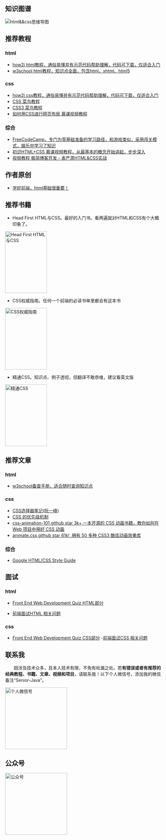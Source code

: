 ## 知识图谱
![html&&css思维导图](http://coderzcr.gitee.io/sensor-java-picture/pictures/html&&css知识图谱.png)

## 推荐教程

### html
- [how2j html教程，通俗易懂并有示范代码帮助理解，代码可下载，仅适合入门](http://how2j.cn/k/html/html-tutorial/175.html)
- [w3school html教程，知识点全面，包含html、xhtml、html5](http://www.w3school.com.cn/html/index.asp)

### css
- [how2j css教程，通俗易懂并有示范代码帮助理解，代码可下载，仅适合入门](http://how2j.cn/k/html/html-tutorial/175.html)
- [CSS 菜鸟教程](https://www.runoob.com/css/css-tutorial.html)
- [CSS3 菜鸟教程](https://www.runoob.com/css3/css3-tutorial.html)
- [如何用CSS进行网页布局 慕课视频教程](http://www.imooc.com/learn/57)

### 综合
- [FreeCodeCamp，专门为零基础准备的学习路径，和游戏类似，采用闯关模式，娱乐中学习了知识](http://freecodecamp.cn/)
- [初识HTML+CSS 慕课视频教程，从最基本的概念开始讲起，步步深入](http://www.imooc.com/learn/9)
- [视频教程 极简博客开发 - 表严肃HTML&CSS实战](https://biaoyansu.com/10.x)

## 作者原创

- [学好前端，html基础很重要！](html/html基础.md)

## 推荐书籍

- Head First HTML与CSS。最好的入门书。看两遍就对HTML和CSS有个大概印象了。

<img src="http://coderzcr.gitee.io/sensor-java-picture/pictures/s28988547.jpg" alt="Head First HTML与CSS"  width="135" height="200">

- CSS权威指南。任何一个前端的必读书单里都会有这本书

<img src="http://coderzcr.gitee.io/sensor-java-picture/pictures/s2921314.jpg" alt="CSS权威指南"  width="135" height="200">

- 精通CSS。知识点、例子透彻，但翻译不敢恭维，建议看英文版

<img src="http://coderzcr.gitee.io/sensor-java-picture/pictures/s29054660.jpg" alt="精通CSS"  width="135" height="200">

## 推荐文章

### html

- [w3school备查手册，适合随时查询知识点](http://www.w3school.com.cn/tags/html_ref_byfunc.asp)

### css

- [CSS选择器笔记(阮一峰)](http://www.ruanyifeng.com/blog/2009/03/css_selectors.html)
- [CSS 的优先级机制](https://www.cnblogs.com/xugang/archive/2010/09/24/1833760.html)
- [css-animation-101,github star 3k+,一本开源的 CSS 动画书籍，教你如何在 Web 项目中用好 CSS 动画](https://github.com/cssanimation/css-animation-101)
- [animate.css,github star 61k! ,拥有 50 多种 CSS3 酷炫动画效果库]()

### 综合

- [Google HTML/CSS Style Guide](https://google.github.io/styleguide/htmlcssguide.html)

## 面试

### html

- [Front End Web Development Quiz HTML部分](https://github.com/paddingme/Front-end-Web-Development-Interview-Question/blob/master/questions/2.md)

- [前端面试HTML 相关问题](https://github.com/paddingme/Front-end-Web-Development-Interview-Question/blob/master/questions/5.md)

### css

- [Front End Web Development Quiz CSS部分](https://github.com/paddingme/Front-end-Web-Development-Interview-Question/blob/master/questions/1.md)
-[前端面试CSS 相关问题](https://github.com/paddingme/Front-end-Web-Development-Interview-Question/blob/master/questions/6.md)

## 联系我

　　因涉及技术众多，且本人技术有限，不免有纰漏之处。若**有错误或者有推荐的经典教程、书籍、文章、视频和项目**，请联系我！以下个人微信号，添加我的微信备注“Senior-Java”。

<img src="http://coderzcr.gitee.io/sensor-java-picture/pictures/mmqrcode1564277983207.png" width="200" alt="个人微信号" />


## 公众号

<img src="http://coderzcr.gitee.io/sensor-java-picture/pictures/稿定设计导出-20190728-180717.png" height="200" alt="公众号" />



